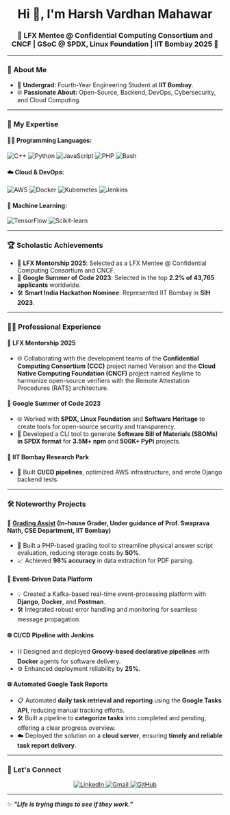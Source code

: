 <h1 align="center">Hi 👋, I'm Harsh Vardhan Mahawar</h1>
<h3 align="center">🚀 LFX Mentee @ Confidential Computing Consortium and CNCF | GSoC @ SPDX, Linux Foundation | IIT Bombay 2025 🚀</h3>



---

### 🌟 **About Me**
- 🏫 **Undergrad:** Fourth-Year Engineering Student at **IIT Bombay**.
- 🌐 **Passionate About:** Open-Source, Backend, DevOps, Cybersecurity, and Cloud Computing.

---

### 💼 **My Expertise**
#### 👨‍💻 **Programming Languages**:
![C++](https://img.shields.io/badge/C++-00599C?style=for-the-badge&logo=c%2B%2B&logoColor=white)
![Python](https://img.shields.io/badge/Python-3776AB?style=for-the-badge&logo=python&logoColor=white)
![JavaScript](https://img.shields.io/badge/JavaScript-F7DF1E?style=for-the-badge&logo=javascript&logoColor=black)
![PHP](https://img.shields.io/badge/PHP-777BB4?style=for-the-badge&logo=php&logoColor=white)
![Bash](https://img.shields.io/badge/Bash-4EAA25?style=for-the-badge&logo=gnu-bash&logoColor=white)

#### ☁️ **Cloud & DevOps**:
![AWS](https://img.shields.io/badge/AWS-232F3E?style=for-the-badge&logo=amazon-aws&logoColor=white)
![Docker](https://img.shields.io/badge/Docker-2496ED?style=for-the-badge&logo=docker&logoColor=white)
![Kubernetes](https://img.shields.io/badge/Kubernetes-326CE5?style=for-the-badge&logo=kubernetes&logoColor=white)
![Jenkins](https://img.shields.io/badge/Jenkins-D24939?style=for-the-badge&logo=jenkins&logoColor=white)

#### 🔬 **Machine Learning**:
![TensorFlow](https://img.shields.io/badge/TensorFlow-FF6F00?style=for-the-badge&logo=tensorflow&logoColor=white)
![Scikit-learn](https://img.shields.io/badge/Scikit--learn-F7931E?style=for-the-badge&logo=scikit-learn&logoColor=black)

---

### 🏆 **Scholastic Achievements**
- 🌟 **LFX Mentorship 2025**: Selected as a LFX Mentee @ Confidential Computing Consortium and CNCF.
- 🌟 **Google Summer of Code 2023**: Selected in the top **2.2% of 43,765 applicants** worldwide.
- 🛠️ **Smart India Hackathon Nominee**: Represented IIT Bombay in **SIH 2023**.

---

### 👨‍💻 **Professional Experience**
#### 📌 **LFX Mentorship 2025**
- 🌐 Collaborating with the development teams of the **Confidential Computing Consortium (CCC)** project named Veraison and the **Cloud Native Computing Foundation (CNCF)** project named Keylime to harmonize open-source verifiers with the Remote Attestation Procedures (RATS) architecture.

#### 📌 **Google Summer of Code 2023**
- 🌐 Worked with **SPDX, Linux Foundation** and **Software Heritage** to create tools for open-source security and transparency.
- 📄 Developed a CLI tool to generate **Software Bill of Materials (SBOMs) in SPDX format** for **3.5M+ npm** and **500K+ PyPi** projects.

#### 📌 **IIT Bombay Research Park**
- 🔧 Built **CI/CD pipelines**, optimized AWS infrastructure, and wrote Django backend tests.

---

### 🛠️ **Noteworthy Projects**
#### 🔗 **[Grading Assist](#)** (In-house Grader, Under guidance of Prof. Swaprava Nath, CSE Department, IIT Bombay)
- 🚀 Built a PHP-based grading tool to streamline physical answer script evaluation, reducing storage costs by **50%**.
- 📈 Achieved **98% accuracy** in data extraction for PDF parsing.

#### 🧩 **Event-Driven Data Platform**
- 💡 Created a Kafka-based real-time event-processing platform with **Django**, **Docker**, and **Postman**.
- 🛠️ Integrated robust error handling and monitoring for seamless message propagation.

#### 🌐 **CI/CD Pipeline with Jenkins**
- ⛓️ Designed and deployed **Groovy-based declarative pipelines** with **Docker** agents for software delivery.
- ⚙️ Enhanced deployment reliability by **25%**.

#### 🌐 Automated Google Task Reports  
- 📋 Automated **daily task retrieval and reporting** using the **Google Tasks API**, reducing manual tracking efforts.  
- 🛠️ Built a pipeline to **categorize tasks** into completed and pending, offering a clear progress overview.  
- ☁️ Deployed the solution on a **cloud server**, ensuring **timely and reliable task report delivery**.  


---

### 🌟 **Let's Connect**
<p align="center">
  <a href="https://www.linkedin.com/in/harshvmahawar/" target="_blank">
    <img src="https://img.shields.io/badge/LinkedIn-0A66C2?style=for-the-badge&logo=linkedin&logoColor=white" alt="LinkedIn">
  </a>
  <a href="mailto:hv062727@gmail.com">
    <img src="https://img.shields.io/badge/Gmail-D14836?style=for-the-badge&logo=gmail&logoColor=white" alt="Gmail">
  </a>
  <a href="https://github.com/HarshvMahawar">
    <img src="https://img.shields.io/badge/GitHub-181717?style=for-the-badge&logo=github&logoColor=white" alt="GitHub">
  </a>
</p>

---

✨ **_"Life is trying things to see if they work."_**
